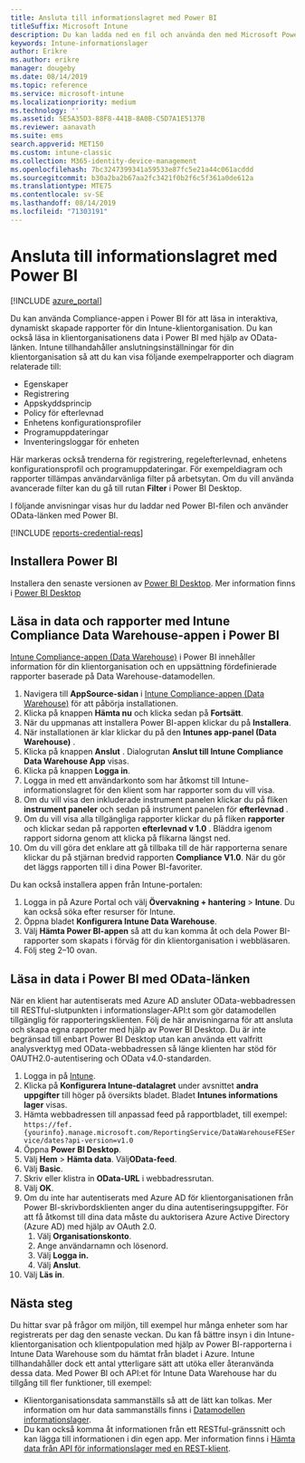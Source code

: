 ```yaml
---
title: Ansluta till informationslagret med Power BI
titleSuffix: Microsoft Intune
description: Du kan ladda ned en fil och använda den med Microsoft Power BI för att läsa in interaktiva och dynamiskt skapade rapporter för Microsoft Intune-klientorganisationen.
keywords: Intune-informationslager
author: Erikre
ms.author: erikre
manager: dougeby
ms.date: 08/14/2019
ms.topic: reference
ms.service: microsoft-intune
ms.localizationpriority: medium
ms.technology: ''
ms.assetid: 5E5A35D3-88F8-441B-8A0B-C5D7A1E5137B
ms.reviewer: aanavath
ms.suite: ems
search.appverid: MET150
ms.custom: intune-classic
ms.collection: M365-identity-device-management
ms.openlocfilehash: 7bc3247399341a59533e87fc5e21a44c061acddd
ms.sourcegitcommit: b30a2ba2b67aa2fc3421f0b2f6c5f361a0de612a
ms.translationtype: MTE75
ms.contentlocale: sv-SE
ms.lasthandoff: 08/14/2019
ms.locfileid: "71303191"
---
```

# <a name="connect-to-the-data-warehouse-with-power-bi"></a>Ansluta till informationslagret med Power BI

[!INCLUDE [azure_portal](./includes/azure_portal.md)]

Du kan använda Compliance-appen i Power BI för att läsa in interaktiva, dynamiskt skapade rapporter för din Intune-klientorganisation. Du kan också läsa in klientorganisationens data i Power BI med hjälp av OData-länken. Intune tillhandahåller anslutningsinställningar för din klientorganisation så att du kan visa följande exempelrapporter och diagram relaterade till:  

- Egenskaper
- Registrering
- Appskyddsprincip
- Policy för efterlevnad
- Enhetens konfigurationsprofiler
- Programuppdateringar
- Inventeringsloggar för enheten

Här markeras också trenderna för registrering, regelefterlevnad, enhetens konfigurationsprofil och programuppdateringar. För exempeldiagram och rapporter tillämpas användarvänliga filter på arbetsytan. Om du vill använda avancerade filter kan du gå till rutan **Filter** i Power BI Desktop.

I följande anvisningar visas hur du laddar ned Power BI-filen och använder OData-länken med Power BI.

[!INCLUDE [reports-credential-reqs](./includes/reports-credential-reqs.md)]

## <a name="install-power-bi"></a>Installera Power BI

Installera den senaste versionen av [Power BI Desktop](https://aka.ms/intune/datawarehouseapi/installpowerbi). Mer information finns i [Power BI Desktop](https://powerbi.microsoft.com/desktop)

## <a name="load-the-data-and-reports-using-the-power-bi-intune-compliance-data-warehouse-app"></a>Läsa in data och rapporter med Intune Compliance Data Warehouse-appen i Power BI

[Intune Compliance-appen (Data Warehouse)](https://aka.ms/intune/datawarehouseapi/getpowerbiapp) i Power BI innehåller information för din klientorganisation och en uppsättning fördefinierade rapporter baserade på Data Warehouse-datamodellen.

1. Navigera till **AppSource-sidan** i [Intune Compliance-appen (Data Warehouse)](https://aka.ms/intune/datawarehouseapi/getpowerbiapp) för att påbörja installationen.
2. Klicka på knappen **Hämta nu** och klicka sedan på **Fortsätt**.
3. När du uppmanas att installera Power BI-appen klickar du på **Installera**.
4. När installationen är klar klickar du på den **Intunes app-panel (Data Warehouse)** .
5. Klicka på knappen **Anslut** . Dialogrutan **Anslut till Intune Compliance Data Warehouse App** visas.
6. Klicka på knappen **Logga in**.
7. Logga in med ett användarkonto som har åtkomst till Intune-informationslagret för den klient som har rapporter som du vill visa.
8. Om du vill visa den inkluderade instrument panelen klickar du på fliken **instrument paneler** och sedan på instrument panelen för **efterlevnad** .
9. Om du vill visa alla tillgängliga rapporter klickar du på fliken **rapporter** och klickar sedan på rapporten **efterlevnad v 1.0** . Bläddra igenom rapport sidorna genom att klicka på flikarna längst ned.
10. Om du vill göra det enklare att gå tillbaka till de här rapporterna senare klickar du på stjärnan bredvid rapporten **Compliance V1.0**. När du gör det läggs rapporten till i dina Power BI-favoriter.

Du kan också installera appen från Intune-portalen:

1. Logga in på Azure Portal och välj **Övervakning + hantering** > **Intune**. Du kan också söka efter resurser för Intune.
2. Öppna bladet **Konfigurera Intune Data Warehouse**.
3. Välj **Hämta Power BI-appen** så att du kan komma åt och dela Power BI-rapporter som skapats i förväg för din klientorganisation i webbläsaren.
4. Följ steg 2–10 ovan.

## <a name="load-the-data-in-power-bi-using-the-odata-link"></a>Läsa in data i Power BI med OData-länken

När en klient har autentiserats med Azure AD ansluter OData-webbadressen till RESTful-slutpunkten i informationslager-API:t som gör datamodellen tillgänglig för rapporteringsklienten. Följ de här anvisningarna för att ansluta och skapa egna rapporter med hjälp av Power BI Desktop. Du är inte begränsad till enbart Power BI Desktop utan kan använda ett valfritt analysverktyg med OData-webbadressen så länge klienten har stöd för OAUTH2.0-autentisering och OData v4.0-standarden.

1. Logga in på [Intune](https://go.microsoft.com/fwlink/?linkid=2090973).
2. Klicka på **Konfigurera Intune-datalagret** under avsnittet **andra uppgifter** till höger på översikts bladet. Bladet **Intunes informations lager** visas.
3. Hämta webbadressen till anpassad feed på rapportbladet, till exempel: `https://fef.{yourinfo}.manage.microsoft.com/ReportingService/DataWarehouseFEService/dates?api-version=v1.0`
4. Öppna **Power BI Desktop**.
5. Välj **Hem** > **Hämta data**. Välj**OData-feed**.
6. Välj **Basic**.
7. Skriv eller klistra in **OData-URL** i webbadressrutan.
8. Välj **OK**.
9. Om du inte har autentiserats med Azure AD för klientorganisationen från Power BI-skrivbordsklienten anger du dina autentiseringsuppgifter. För att få åtkomst till dina data måste du auktorisera Azure Active Directory (Azure AD) med hjälp av OAuth 2.0.  
    1. Välj **Organisationskonto**.  
    2. Ange användarnamn och lösenord.  
    3. Välj **Logga in.**  
    4. Välj **Anslut**.  
10. Välj **Läs in**.

## <a name="next-steps"></a>Nästa steg

Du hittar svar på frågor om miljön, till exempel hur många enheter som har registrerats per dag den senaste veckan. Du kan få bättre insyn i din Intune-klientorganisation och klientpopulation med hjälp av Power BI-rapporterna i Intune Data Warehouse som du hämtat från bladet i Azure. Intune tillhandahåller dock ett antal ytterligare sätt att utöka eller återanvända dessa data. Med Power BI och API:et för Intune Data Warehouse har du tillgång till fler funktioner, till exempel:

<!-- - You can use Power BI Desktop to create additional report types with your data. For example, you could create a custom chart representing the ratio of device manufactures in your enterprise. For more information about creating custom reports with Power BI and the Intune Data Warehouse, see `BLOG POST ON POWER BI`. -->
- Klientorganisationsdata sammanställs så att de lätt kan tolkas. Mer information om hur data sammanställs finns i [Datamodellen informationslager](reports-ref-data-model.md).
- Du kan också komma åt informationen från ett RESTful-gränssnitt och kan lägga till informationen i din egen app. Mer information finns i [Hämta data från API för informationslager med en REST-klient](reports-proc-data-rest.md).
